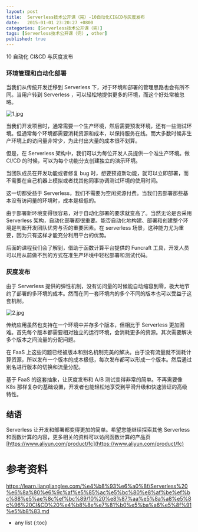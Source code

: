 ```yaml
---
layout: post
title:  Serverless技术公开课（完）-10自动化CI&CD与灰度发布
date:   2015-01-01 23:20:27 +0800
categories: [Serverless技术公开课（完）]
tags: [Serverless技术公开课（完）, other]
published: true
---
```




10 自动化 CI&CD 与灰度发布
### 环境管理和自动化部署

当我们从传统开发迁移到 Serverless 下，对于环境和部署的管理思路也会有所不同。当用户转到 Serverless ，可以轻松地提供更多的环境，而这个好处常被忽略。

![1.jpg](https://learn.lianglianglee.com/%e4%b8%93%e6%a0%8f/Serverless%20%e6%8a%80%e6%9c%af%e5%85%ac%e5%bc%80%e8%af%be%ef%bc%88%e5%ae%8c%ef%bc%89/assets/2020-09-14-095756.jpg)

当我们开发项目时，通常需要一个生产环境，然后需要预发环境，还有一些测试环境。但通常每个环境都需要消耗资源和成本，以保持服务在线。而大多数时候非生产环境上的访问量非常少，为此付出大量的成本很不划算。

但是，在 Serverless 架构中，我们可以为每位开发人员提供一个准生产环境。做 CI/CD 的时候，可以为每个功能分支创建独立的演示环境。

当团队成员在开发功能或者修复 bug 时，想要预览新功能，就可以立即部署，而不需要在自己机器上模拟或者找其他同事协调测试环境的使用时间。

这一切都受益于 Serverless，我们不需要为空闲资源付费。当我们去部署那些基本没有访问量的环境时，成本是极低的。

由于部署新环境变得很容易，对于自动化部署的要求就变高了。当然无论是否采用 Serverless 架构，自动化部署都很重要。能否自动化地构建、部署和创建整个环境是判断开发团队优秀与否的重要因素。在 serverless 场景，这种能力尤为重要，因为只有这样才能充分利用平台的优势。

后面的课程我们会了解到，借助于函数计算平台提供的 Funcraft 工具，开发人员可以用从前做不到的方式在准生产环境中轻松部署和测试代码。

### 灰度发布

由于 Serverless 提供的弹性机制，没有访问量的时候能自动缩容到零，极大地节约了部署的多环境的成本。然而在同一套环境内的多个不同的版本也可以受益于这套机制。

![2.jpg](https://learn.lianglianglee.com/%e4%b8%93%e6%a0%8f/Serverless%20%e6%8a%80%e6%9c%af%e5%85%ac%e5%bc%80%e8%af%be%ef%bc%88%e5%ae%8c%ef%bc%89/assets/2020-09-14-095757.jpg)

传统应用虽然也支持在一个环境中并存多个版本，但相比于 Serverless 更加困难。首先每个版本都需要相对独立的运行环境，会消耗更多的资源。其次需要解决多个版本之间流量的分配问题。

在 FaaS 上这些问题已经被版本和别名机制完美的解决。由于没有流量就不消耗计算资源，所以发布一个版本的成本极低，每次发布都可以形成一个版本。然后通过别名进行版本的切换和流量分配。

基于 FaaS 的这套抽象，让灰度发布和 A/B 测试变得非常的简单。不再需要像 K8s 那样复杂的基础设置，开发者也能轻松地享受到平滑升级和快速验证的高级特性。

## 结语

Serverless 让开发和部署都变得更加的简单。希望您能继续探索其他 Serverless 和函数计算的内容，更多相关的资料可以访问函数计算的产品页 [https://www.aliyun.com/product/fc](https://www.aliyun.com/product/fc)




# 参考资料

https://learn.lianglianglee.com/%e4%b8%93%e6%a0%8f/Serverless%20%e6%8a%80%e6%9c%af%e5%85%ac%e5%bc%80%e8%af%be%ef%bc%88%e5%ae%8c%ef%bc%89/10%20%e8%87%aa%e5%8a%a8%e5%8c%96%20CI&CD%20%e4%b8%8e%e7%81%b0%e5%ba%a6%e5%8f%91%e5%b8%83.md

* any list
{:toc}
